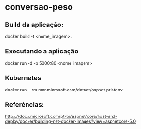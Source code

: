 # conversao-peso

## Build da aplicação:
docker build -t <nome_imagem> .

## Executando a aplicação
docker run -d -p 5000:80 <nome_imagem>

## Kubernetes
docker run --rm mcr.microsoft.com/dotnet/aspnet printenv

## Referências:
https://docs.microsoft.com/pt-br/aspnet/core/host-and-deploy/docker/building-net-docker-images?view=aspnetcore-5.0